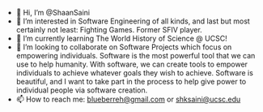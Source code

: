 - 👋 Hi, I’m @ShaanSaini
- 👀 I’m interested in Software Engineering of all kinds, and last but most certainly not least: Fighting Games. Former SFIV player.
- 🌱 I’m currently learning The World History of Science @ UCSC!
- 💞️ I’m looking to collaborate on Software Projects which focus on empowering individuals. Software is the most powerful tool that we can use to help humanity.
With software, we can create tools to empower individuals to achieve whatever goals they wish to achieve. Software is beautiful, and I want to take part in the
process to help give power to individual people via software creation.
- 📫 How to reach me: blueberreh@gmail.com or shksaini@ucsc.edu

<!---
ShaanSaini/ShaanSaini is a ✨ special ✨ repository because its `README.md` (this file) appears on your GitHub profile.
You can click the Preview link to take a look at your changes.
--->
